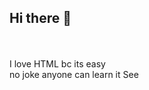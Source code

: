 ## Hi there :wave:
<br> <br>
I love HTML bc its easy
<br>
no joke anyone can learn it
<a herf="https://github.com/AirplanegoBrr/AirplaneGoBrr/blob/main/HTML.txt">See</a>
